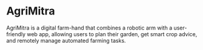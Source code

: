 # AgriMitra
AgriMitra is a digital farm-hand that combines a robotic arm with a user-friendly web app, allowing users to plan their garden, get smart crop advice, and remotely manage automated farming tasks.
